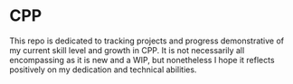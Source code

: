 # CPP

This repo is dedicated to tracking projects and progress demonstrative of my current skill level and growth in CPP. It is not necessarily all encompassing as it is new and a WIP, but nonetheless I hope it reflects positively on my dedication and technical abilities.
